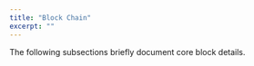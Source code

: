```yaml
---
title: "Block Chain"
excerpt: ""
---
```

The following subsections briefly document core block details.
